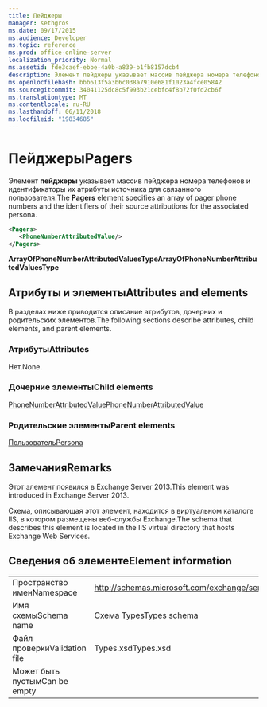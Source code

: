 ```yaml
---
title: Пейджеры
manager: sethgros
ms.date: 09/17/2015
ms.audience: Developer
ms.topic: reference
ms.prod: office-online-server
localization_priority: Normal
ms.assetid: fde3caef-ebbe-4a0b-a839-b1fb8157dcb4
description: Элемент пейджеры указывает массив пейджера номера телефонов и идентификаторы их атрибуты источника для связанного пользователя.
ms.openlocfilehash: bbb613f5a3b6c038a7910e681f1023a4fce05842
ms.sourcegitcommit: 34041125dc8c5f993b21cebfc4f8b72f0fd2cb6f
ms.translationtype: MT
ms.contentlocale: ru-RU
ms.lasthandoff: 06/11/2018
ms.locfileid: "19834685"
---
```

# <a name="pagers"></a><span data-ttu-id="ba302-103">Пейджеры</span><span class="sxs-lookup"><span data-stu-id="ba302-103">Pagers</span></span>

<span data-ttu-id="ba302-104">Элемент **пейджеры** указывает массив пейджера номера телефонов и идентификаторы их атрибуты источника для связанного пользователя.</span><span class="sxs-lookup"><span data-stu-id="ba302-104">The **Pagers** element specifies an array of pager phone numbers and the identifiers of their source attributions for the associated persona.</span></span> 
  
```XML
<Pagers>
   <PhoneNumberAttributedValue/>
</Pagers>

```

 <span data-ttu-id="ba302-105">**ArrayOfPhoneNumberAttributedValuesType**</span><span class="sxs-lookup"><span data-stu-id="ba302-105">**ArrayOfPhoneNumberAttributedValuesType**</span></span>
## <a name="attributes-and-elements"></a><span data-ttu-id="ba302-106">Атрибуты и элементы</span><span class="sxs-lookup"><span data-stu-id="ba302-106">Attributes and elements</span></span>

<span data-ttu-id="ba302-107">В разделах ниже приводится описание атрибутов, дочерних и родительских элементов.</span><span class="sxs-lookup"><span data-stu-id="ba302-107">The following sections describe attributes, child elements, and parent elements.</span></span>
  
### <a name="attributes"></a><span data-ttu-id="ba302-108">Атрибуты</span><span class="sxs-lookup"><span data-stu-id="ba302-108">Attributes</span></span>

<span data-ttu-id="ba302-109">Нет.</span><span class="sxs-lookup"><span data-stu-id="ba302-109">None.</span></span>
  
### <a name="child-elements"></a><span data-ttu-id="ba302-110">Дочерние элементы</span><span class="sxs-lookup"><span data-stu-id="ba302-110">Child elements</span></span>

[<span data-ttu-id="ba302-111">PhoneNumberAttributedValue</span><span class="sxs-lookup"><span data-stu-id="ba302-111">PhoneNumberAttributedValue</span></span>](phonenumberattributedvalue.md)
  
### <a name="parent-elements"></a><span data-ttu-id="ba302-112">Родительские элементы</span><span class="sxs-lookup"><span data-stu-id="ba302-112">Parent elements</span></span>

[<span data-ttu-id="ba302-113">Пользователь</span><span class="sxs-lookup"><span data-stu-id="ba302-113">Persona</span></span>](persona.md)
  
## <a name="remarks"></a><span data-ttu-id="ba302-114">Замечания</span><span class="sxs-lookup"><span data-stu-id="ba302-114">Remarks</span></span>

<span data-ttu-id="ba302-115">Этот элемент появился в Exchange Server 2013.</span><span class="sxs-lookup"><span data-stu-id="ba302-115">This element was introduced in Exchange Server 2013.</span></span>
  
<span data-ttu-id="ba302-116">Схема, описывающая этот элемент, находится в виртуальном каталоге IIS, в котором размещены веб-службы Exchange.</span><span class="sxs-lookup"><span data-stu-id="ba302-116">The schema that describes this element is located in the IIS virtual directory that hosts Exchange Web Services.</span></span>
  
## <a name="element-information"></a><span data-ttu-id="ba302-117">Сведения об элементе</span><span class="sxs-lookup"><span data-stu-id="ba302-117">Element information</span></span>

|||
|:-----|:-----|
|<span data-ttu-id="ba302-118">Пространство имен</span><span class="sxs-lookup"><span data-stu-id="ba302-118">Namespace</span></span>  <br/> |http://schemas.microsoft.com/exchange/services/2006/types  <br/> |
|<span data-ttu-id="ba302-119">Имя схемы</span><span class="sxs-lookup"><span data-stu-id="ba302-119">Schema name</span></span>  <br/> |<span data-ttu-id="ba302-120">Схема Types</span><span class="sxs-lookup"><span data-stu-id="ba302-120">Types schema</span></span>  <br/> |
|<span data-ttu-id="ba302-121">Файл проверки</span><span class="sxs-lookup"><span data-stu-id="ba302-121">Validation file</span></span>  <br/> |<span data-ttu-id="ba302-122">Types.xsd</span><span class="sxs-lookup"><span data-stu-id="ba302-122">Types.xsd</span></span>  <br/> |
|<span data-ttu-id="ba302-123">Может быть пустым</span><span class="sxs-lookup"><span data-stu-id="ba302-123">Can be empty</span></span>  <br/> ||
   

